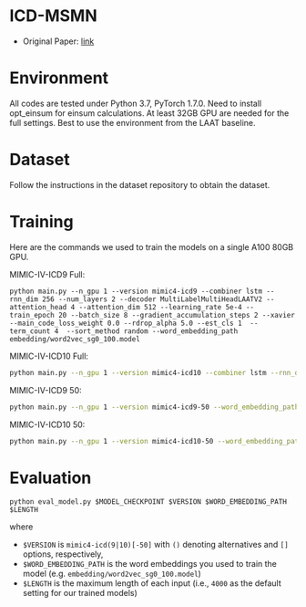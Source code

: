 # ICD-MSMN
* Original Paper: [link](https://aclanthology.org/2022.acl-short.91/)

# Environment
All codes are tested under Python 3.7, PyTorch 1.7.0.
Need to install opt_einsum for einsum calculations.
At least 32GB GPU are needed for the full settings.
Best to use the environment from the LAAT baseline.

# Dataset
Follow the instructions in the dataset repository to obtain the dataset.


# Training
Here are the commands we used to train the models on a single A100 80GB GPU.

MIMIC-IV-ICD9 Full:
```
python main.py --n_gpu 1 --version mimic4-icd9 --combiner lstm --rnn_dim 256 --num_layers 2 --decoder MultiLabelMultiHeadLAATV2 --attention_head 4 --attention_dim 512 --learning_rate 5e-4 --train_epoch 20 --batch_size 8 --gradient_accumulation_steps 2 --xavier --main_code_loss_weight 0.0 --rdrop_alpha 5.0 --est_cls 1  --term_count 4  --sort_method random --word_embedding_path embedding/word2vec_sg0_100.model
```
MIMIC-IV-ICD10 Full:
```bash
python main.py --n_gpu 1 --version mimic4-icd10 --combiner lstm --rnn_dim 256 --num_layers 2 --decoder MultiLabelMultiHeadLAATV2 --attention_head --attention_dim 512 --learning_rate 5e-4 --train_epoch 20 --batch_size 4 --gradient_accumulation_steps 4 --xavier --main_code_loss_weight 0.0 --rdrop_alpha 5.0 --est_cls 1  --term_count 4  --sort_method random --word_embedding_path embedding/word2vec_sg0_100.model
```
MIMIC-IV-ICD9 50:
```bash
python main.py --n_gpu 1 --version mimic4-icd9-50 --word_embedding_path ./embedding/word2vec_sg0_100.model --combiner lstm --rnn_dim 512 --num_layers 1 --decoder MultiLabelMultiHeadLAATV2 --attention_head 8 --attention_dim 512 --learning_rate 5e-4 --train_epoch 20 --batch_size 16 --gradient_accumulation_steps 1 --xavier --main_code_loss_weight 0.0 --rdrop_alpha 5.0 --est_cls 1 --term_count
```
MIMIC-IV-ICD10 50:
```bash
python main.py --n_gpu 1 --version mimic4-icd10-50 --word_embedding_path ./embedding/word2vec_sg0_100.model --combiner lstm --rnn_dim 512 --num_layers 1 --decoder MultiLabelMultiHeadLAATV2 --attention_head 8 --attention_dim 512 --learning_rate 5e-4 --train_epoch 20 --batch_size 16 --gradient_accumulation_steps 1 --xavier --main_code_loss_weight 0.0 --rdrop_alpha 5.0 --est_cls 1 --term_count 8
```

# Evaluation
```
python eval_model.py $MODEL_CHECKPOINT $VERSION $WORD_EMBEDDING_PATH $LENGTH
```
where 
* `$VERSION` is `mimic4-icd(9|10)[-50]` with `()` denoting alternatives and `[]` options, respectively,
* `$WORD_EMBEDDING_PATH` is the word embeddings you used to train the model (e.g. `embedding/word2vec_sg0_100.model`)
* `$LENGTH` is the maximum length of each input (i.e., `4000` as the default setting for our trained models)
